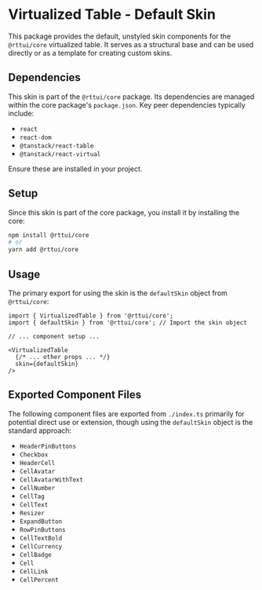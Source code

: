 # Virtualized Table - Default Skin

This package provides the default, unstyled skin components for the `@rttui/core` virtualized table. It serves as a structural base and can be used directly or as a template for creating custom skins.

## Dependencies

This skin is part of the `@rttui/core` package. Its dependencies are managed within the core package's `package.json`. Key peer dependencies typically include:

- `react`
- `react-dom`
- `@tanstack/react-table`
- `@tanstack/react-virtual`

Ensure these are installed in your project.

## Setup

Since this skin is part of the core package, you install it by installing the core:

```bash
npm install @rttui/core
# or
yarn add @rttui/core
```

## Usage

The primary export for using the skin is the `defaultSkin` object from `@rttui/core`:

```tsx
import { VirtualizedTable } from '@rttui/core';
import { defaultSkin } from '@rttui/core'; // Import the skin object

// ... component setup ...

<VirtualizedTable
  {/* ... other props ... */}
  skin={defaultSkin}
/>
```

## Exported Component Files

The following component files are exported from `./index.ts` primarily for potential direct use or extension, though using the `defaultSkin` object is the standard approach:

- `HeaderPinButtons`
- `Checkbox`
- `HeaderCell`
- `CellAvatar`
- `CellAvatarWithText`
- `CellNumber`
- `CellTag`
- `CellText`
- `Resizer`
- `ExpandButton`
- `RowPinButtons`
- `CellTextBold`
- `CellCurrency`
- `CellBadge`
- `Cell`
- `CellLink`
- `CellPercent`
